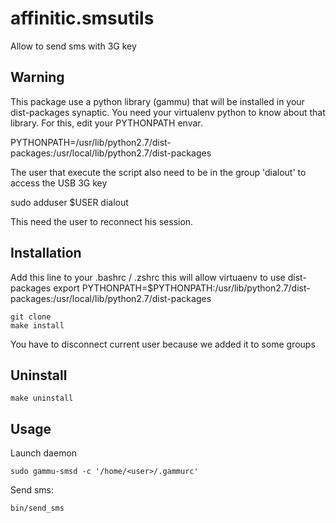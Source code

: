 affinitic.smsutils
==================

Allow to send sms with 3G key


Warning
-------

This package use a python library (gammu) that will be installed in your dist-packages synaptic. You need your virtualenv python to know about that library. For this, edit your PYTHONPATH envar.

PYTHONPATH=/usr/lib/python2.7/dist-packages:/usr/local/lib/python2.7/dist-packages


The user that execute the script also need to be in the group 'dialout' to access the USB 3G key

sudo adduser $USER dialout

This need the user to reconnect his session.


Installation
------------

Add this line to your .bashrc / .zshrc this will allow virtuaenv to use dist-packages
    export PYTHONPATH=$PYTHONPATH:/usr/lib/python2.7/dist-packages:/usr/local/lib/python2.7/dist-packages

    git clone
    make install
You have to disconnect current user because we added it to some groups

Uninstall
---------

    make uninstall


Usage
-----

Launch daemon

    sudo gammu-smsd -c '/home/<user>/.gammurc'

Send sms:

    bin/send_sms
